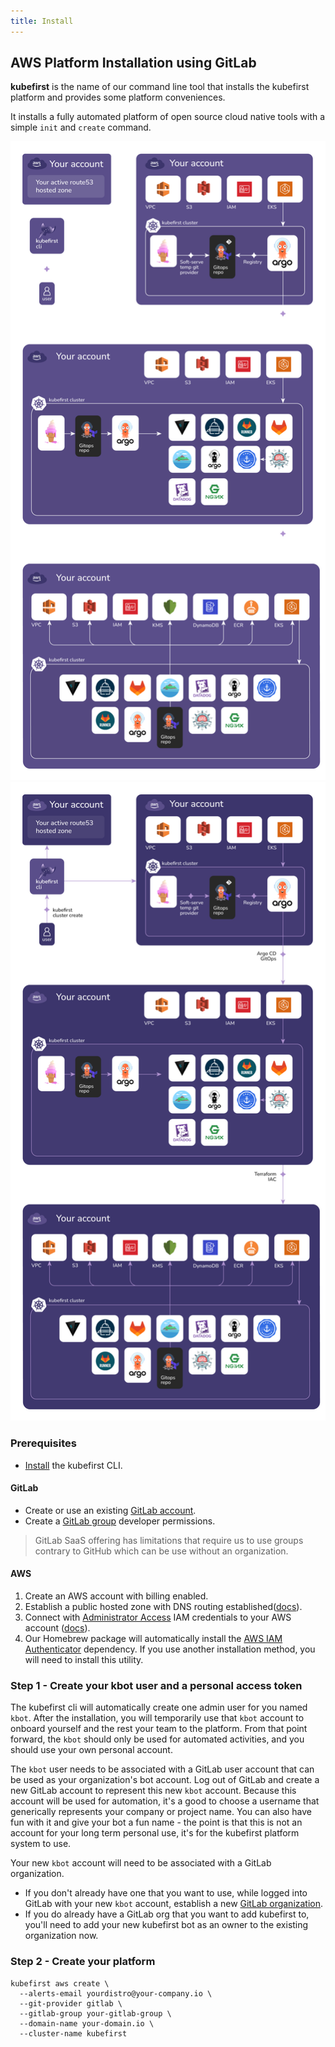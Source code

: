 ```yaml
---
title: Install
---
```


## AWS Platform Installation using GitLab

**kubefirst** is the name of our command line tool that installs the kubefirst platform and provides some platform conveniences.

It installs a fully automated platform of open source cloud native tools with a simple `init` and `create` command.

![Kubefirst Cluster](../../../img/aws/gitlab/installation-diagram-dark.png#dark-mode)![Kubefirst Cluster](../../../img/aws/gitlab/installation-diagram-light.png#light-mode)

### Prerequisites

- [Install](../../../kubefirst/overview.md#install-the-kubefirst-cli) the kubefirst CLI.

#### GitLab

- Create or use an existing [GitLab account](https://gitlab.com).
- Create a [GitLab group](https://docs.gitlab.com/ee/user/group/) developer permissions.

> GitLab SaaS offering has limitations that require us to use groups contrary to GitHub which can be use without an organization.

#### AWS

1. Create an AWS account with billing enabled.
2. Establish a public hosted zone with DNS routing established([docs](https://docs.aws.amazon.com/Route53/latest/DeveloperGuide/AboutHZWorkingWith.html)).
3. Connect with [Administrator Access](https://console.aws.amazon.com/iam/home?#/policies/arn:aws:iam::aws:policy/AdministratorAccessserviceLevelSummary) IAM credentials to your AWS account ([docs](https://docs.aws.amazon.com/general/latest/gr/aws-sec-cred-types.html#access-keys-and-secret-access-keys)).
4. Our Homebrew package will automatically install the [AWS IAM Authenticator](https://docs.aws.amazon.com/eks/latest/userguide/install-aws-iam-authenticator.html) dependency. If you use another installation method, you will need to install this utility.

### Step 1 - Create your kbot user and a personal access token

The kubefirst cli will automatically create one admin user for you named `kbot`. After the installation, you will temporarily use that `kbot` account to onboard yourself and the rest your team to the platform. From that point forward, the `kbot` should only be used for automated activities, and you should use your own personal account.

The `kbot` user needs to be associated with a GitLab user account that can be used as your organization's bot account. Log out of GitLab and create a new GitLab account to represent this new `kbot` account. Because this account will be used for automation, it's a good to choose a username that generically represents your company or project name. You can also have fun with it and give your bot a fun name - the point is that this is not an account for your long term personal use, it's for the kubefirst platform system to use.

Your new `kbot` account will need to be associated with a GitLab organization.

- If you don't already have one that you want to use, while logged into GitLab with your new `kbot` account, establish a new [GitLab organization](https://docs.gitlab.com/ee/topics/set_up_organization.html).
- If you do already have a GitLab org that you want to add kubefirst to, you'll need to add your new kubefirst bot as an owner to the existing organization now.

### Step 2 - Create your platform

```shell
kubefirst aws create \
  --alerts-email yourdistro@your-company.io \
  --git-provider gitlab \
  --gitlab-group your-gitlab-group \
  --domain-name your-domain.io \
  --cluster-name kubefirst
```
